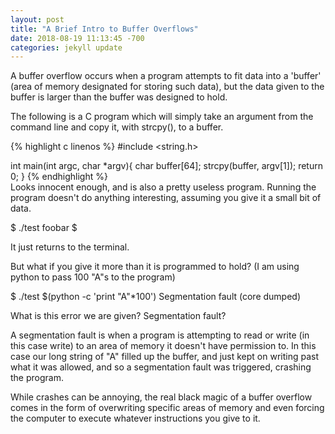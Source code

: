 ```yaml
---
layout: post
title: "A Brief Intro to Buffer Overflows"
date: 2018-08-19 11:13:45 -700
categories: jekyll update
---
```

A buffer overflow occurs when a program attempts to fit data into a 'buffer' (area of memory designated for storing such data), but the data given to the buffer is larger than the buffer was designed to hold.

The following is a C program which will simply take an argument from the command line and copy it, with strcpy(), to a buffer.

{% highlight c linenos %}
#include <string.h>

int main(int argc, char *argv){	
	char buffer[64];
	strcpy(buffer, argv[1]);
	return 0;
	}
{% endhighlight %}	
Looks innocent enough, and is also a pretty useless program. 
Running the program doesn't do anything interesting, assuming you give it a small bit of data.

$ ./test foobar
$

It just returns to the terminal.

But what if you give it more than it is programmed to hold? (I am using python to pass 100 "A"s to the program)

$ ./test $(python -c 'print "A"*100')
Segmentation fault (core dumped)

What is this error we are given? Segmentation fault?

A segmentation fault is when a program is attempting to read or write (in this case write) to an area of memory it doesn't have permission to. In this case our long string of "A" filled up the buffer, and just kept on writing past what it was allowed, and so a segmentation fault was triggered, crashing the program.

While crashes can be annoying, the real black magic of a buffer overflow comes in the form of overwriting specific areas of memory and even forcing the computer to execute whatever instructions you give to it. 